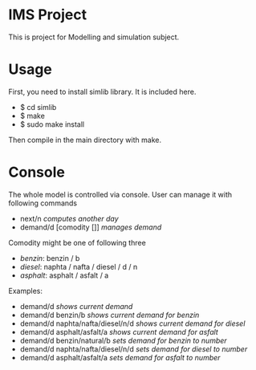 # IMS Project
This is project for Modelling and simulation subject.

# Usage
First, you need to install simlib library. It is included here.

- $ cd simlib
- $ make
- $ sudo make install

Then compile in the main directory with make.

# Console
The whole model is controlled via console. User can manage it
with following commands

- next/n *computes another day*
- demand/d [comodity [<number>]] *manages demand*

Comodity might be one of following three

- *benzin*: benzin / b 
- *diesel*: naphta / nafta / diesel / d / n 
- *asphalt*: asphalt / asfalt / a

Examples:

- demand/d *shows current demand*
- demand/d benzin/b *shows current demand for benzin*
- demand/d naphta/nafta/diesel/n/d *shows current demand for diesel*
- demand/d asphalt/asfalt/a *shows current demand for asfalt*
- demand/d benzin/natural/b <number> *sets demand for benzin to number*
- demand/d naphta/nafta/diesel/n/d <number> *sets demand for diesel to number*
- demand/d asphalt/asfalt/a <number> *sets demand for asfalt to number*



